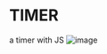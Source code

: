 # TIMER
a timer with JS
![image](https://user-images.githubusercontent.com/88167353/210596744-edf5c648-297b-4c0b-a875-2ecf7a1006d4.png)

